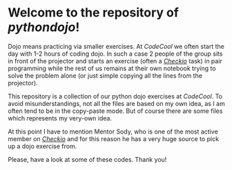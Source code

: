 # Welcome to the repository of *pythondojo*!

Dojo means practicing via smaller exercises. At *CodeCool* we often start the day with 1-2 hours of coding dojo. In such a case 2 people of the group sits in front of the projector and starts an exercise (often a [*Checkio*](www.checkio.org) task) in pair programming while the rest of us remains at their own notebook trying to solve the problem alone (or just simple copying all the lines from the projector).

This repository is a collection of our python dojo exercises at *CodeCool*. To avoid misunderstandings, not all the files are based on my own idea, as I am often tend to be in the copy-paste mode. But of course there are some files which represents my very-own idea.

At this point I have to mention Mentor Sody, who is one of the most active member on [*Checkio*](www.checkio.org) and for this reason he has a very huge source to pick up a dojo exercise from.

Please, have a look at some of these codes. Thank you!
